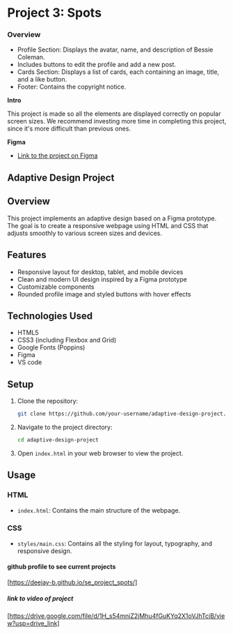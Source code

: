 # Project 3: Spots

### Overview

- Profile Section: Displays the avatar, name, and description of Bessie Coleman.
- Includes buttons to edit the profile and add a new post.
- Cards Section: Displays a list of cards, each containing an image, title, and a like button.
- Footer: Contains the copyright notice.

**Intro**

This project is made so all the elements are displayed correctly on popular screen sizes. We recommend investing more time in completing this project, since it's more difficult than previous ones.

**Figma**

- [Link to the project on Figma](https://www.figma.com/file/BBNm2bC3lj8QQMHlnqRsga/Sprint-3-Project-%E2%80%94-Spots?type=design&node-id=2%3A60&mode=design&t=afgNFybdorZO6cQo-1)

## Adaptive Design Project

## Overview

This project implements an adaptive design based on a Figma prototype. The goal is to create a responsive webpage using HTML and CSS that adjusts smoothly to various screen sizes and devices.

## Features

- Responsive layout for desktop, tablet, and mobile devices
- Clean and modern UI design inspired by a Figma prototype
- Customizable components
- Rounded profile image and styled buttons with hover effects

## Technologies Used

- HTML5
- CSS3 (including Flexbox and Grid)
- Google Fonts (Poppins)
- Figma
- VS code

## Setup

1. Clone the repository:

   ```bash
   git clone https://github.com/your-username/adaptive-design-project.git
   ```

2. Navigate to the project directory:

   ```bash
   cd adaptive-design-project
   ```

3. Open `index.html` in your web browser to view the project.

## Usage

### HTML

- `index.html`: Contains the main structure of the webpage.

### CSS

- `styles/main.css`: Contains all the styling for layout, typography, and responsive design.

#### github profile to see current projects

[https://deejay-b.github.io/se_project_spots/]

##### link to video of project

[https://drive.google.com/file/d/1H_s54mniZ2jMhu4fGuKYq2X1oVJhTciB/view?usp=drive_link]
